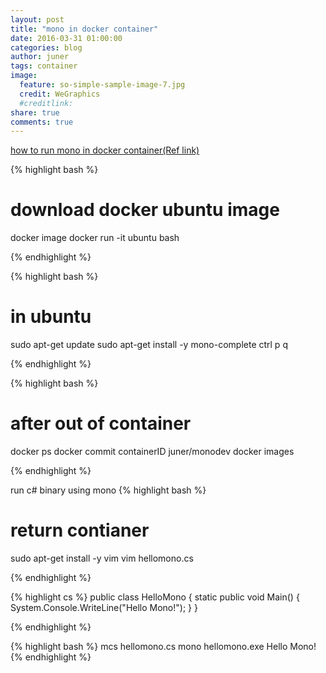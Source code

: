 ```yaml
---
layout: post
title: "mono in docker container"
date: 2016-03-31 01:00:00
categories: blog
author: juner
tags: container
image:
  feature: so-simple-sample-image-7.jpg
  credit: WeGraphics
  #creditlink: 
share: true
comments: true
---
```

[how to run mono in docker container(Ref link)](http://dotnetliberty.com/index.php/2015/10/04/mono-and-c-sharp-on-docker-hello-world-in-15-steps/)

{% highlight bash %}
# download docker ubuntu image
docker image
docker run -it ubuntu bash

{% endhighlight %}


{% highlight bash %}
# in ubuntu 
sudo apt-get update
sudo apt-get install -y mono-complete
ctrl p q

{% endhighlight %}

{% highlight bash %}
# after out of container
docker ps
docker commit containerID juner/monodev
docker images

{% endhighlight %}


run c# binary using mono 
{% highlight bash %}
# return contianer
sudo apt-get install -y vim
vim hellomono.cs

{% endhighlight %}


{% highlight cs %}
public class HelloMono {
        static public void Main() {
                System.Console.WriteLine("Hello Mono!");
        }
} 


{% endhighlight %}


{% highlight bash %}
mcs hellomono.cs
mono hellomono.exe
Hello Mono!
{% endhighlight %}
